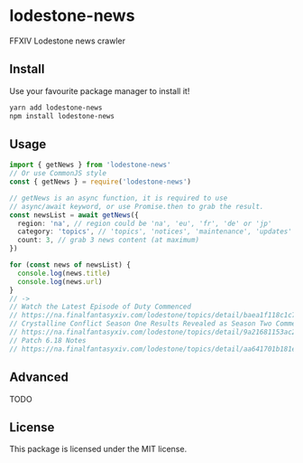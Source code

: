 # lodestone-news

FFXIV Lodestone news crawler

## Install

Use your favourite package manager to install it!

```bash
yarn add lodestone-news
npm install lodestone-news
```

## Usage

```ts
import { getNews } from 'lodestone-news'
// Or use CommonJS style
const { getNews } = require('lodestone-news')

// getNews is an async function, it is required to use
// async/await keyword, or use Promise.then to grab the result.
const newsList = await getNews({
  region: 'na', // region could be 'na', 'eu', 'fr', 'de' or 'jp'
  category: 'topics', // 'topics', 'notices', 'maintenance', 'updates' or 'status'
  count: 3, // grab 3 news content (at maximum)
})

for (const news of newsList) {
  console.log(news.title)
  console.log(news.url)
}
// ->
// Watch the Latest Episode of Duty Commenced
// https://na.finalfantasyxiv.com/lodestone/topics/detail/baea1f118c1c739080e40e24e0a94903cf46b077
// Crystalline Conflict Season One Results Revealed as Season Two Commences!
// https://na.finalfantasyxiv.com/lodestone/topics/detail/9a21681153ac2a9e70de773f6e21cc0547759376
// Patch 6.18 Notes
// https://na.finalfantasyxiv.com/lodestone/topics/detail/aa641701b181ebf66aaf3264896b65acdbd23850
```

## Advanced

TODO

## License

This package is licensed under the MIT license.
